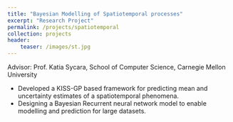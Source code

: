 ```yaml
---
title: "Bayesian Modelling of Spatiotemporal processes"
excerpt: "Research Project"
permalink: /projects/spatiotemporal
collection: projects
header:
    teaser: /images/st.jpg
---
```



Advisor: Prof. Katia Sycara, School of Computer Science, Carnegie Mellon University

* Developed a KISS-GP based framework for predicting mean and uncertainty estimates of a spatiotemporal phenomena.  
* Designing a Bayesian Recurrent neural network model to enable modelling and prediction for large datasets.
